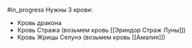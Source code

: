 #in_progress
Нужны 3 крови:
- Кровь дракона
- Кровь Стража (возьмем кровь [[Эриндор Страж Луны]])
- Кровь Жрицы Селунэ (возьмем кровь [[Амалия]])